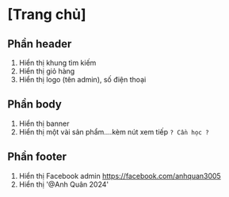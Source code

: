 # [Trang chủ]

## Phần header
1. Hiển thị khung tìm kiếm
2. Hiển thị giỏ hàng
3. Hiển thị logo (tên admin), số điện thoại

## Phần body
1. Hiển thị banner
2. Hiển thị một vài sản phẩm....kèm nút xem tiếp `? Cần học ?`

## Phần footer
1. Hiển thị Facebook admin https://facebook.com/anhquan3005
2. Hiển thị '@Anh Quân 2024'